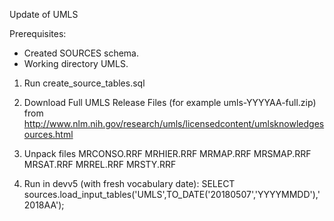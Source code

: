 Update of UMLS

Prerequisites:
- Created SOURCES schema.
- Working directory UMLS.

1. Run create_source_tables.sql
2. Download Full UMLS Release Files (for example umls-YYYYAA-full.zip) from http://www.nlm.nih.gov/research/umls/licensedcontent/umlsknowledgesources.html
3. Unpack files
MRCONSO.RRF
MRHIER.RRF
MRMAP.RRF
MRSMAP.RRF
MRSAT.RRF
MRREL.RRF
MRSTY.RRF

4. Run in devv5 (with fresh vocabulary date): SELECT sources.load_input_tables('UMLS',TO_DATE('20180507','YYYYMMDD'),'2018AA');
